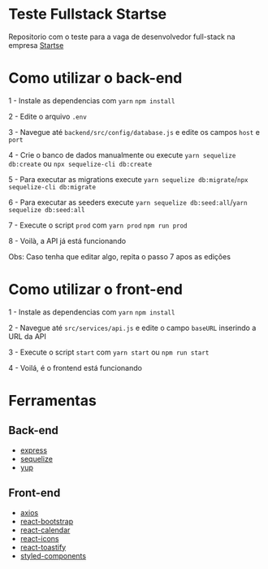 # Teste Fullstack Startse

Repositorio com o teste para a vaga de desenvolvedor full-stack na empresa [Startse](https://www.startse.com/)

# Como utilizar o back-end

1 - Instale as dependencias com `yarn` `npm install` 

2 - Edite o arquivo `.env` 

3 - Navegue até `backend/src/config/database.js` e edite os campos `host` e `port`

4 - Crie o banco de dados manualmente ou execute `yarn sequelize db:create` ou `npx sequelize-cli db:create`

5 - Para executar as migrations execute `yarn sequelize db:migrate`/`npx sequelize-cli db:migrate` 

6 - Para executar as seeders execute `yarn sequelize db:seed:all`/`yarn sequelize db:seed:all`

7 - Execute o script `prod` com `yarn prod` `npm run prod`

8 - Voilà, a API já está funcionando

Obs: Caso tenha que editar algo, repita o passo 7 apos as edições

# Como utilizar o front-end

1 - Instale as dependencias com `yarn` `npm install` 

2 - Navegue até `src/services/api.js` e edite o campo `baseURL` inserindo a URL da API

3 - Execute o script `start` com `yarn start` ou `npm run start`

4 - Voilá, é o frontend está funcionando

# Ferramentas
## Back-end

- [express](https://www.npmjs.com/package/express)
- [sequelize](https://www.npmjs.com/package/sequelize)
- [yup](https://www.npmjs.com/package/yup)

## Front-end

- [axios](https://www.npmjs.com/package/axios)
- [react-bootstrap](https://react-bootstrap.github.io/)
- [react-calendar](https://www.npmjs.com/package/react-calendar)
- [react-icons](https://www.npmjs.com/package/react-icons)
- [react-toastify](https://www.npmjs.com/package/react-toastify)
- [styled-components](https://www.npmjs.com/package/react-toastify)


